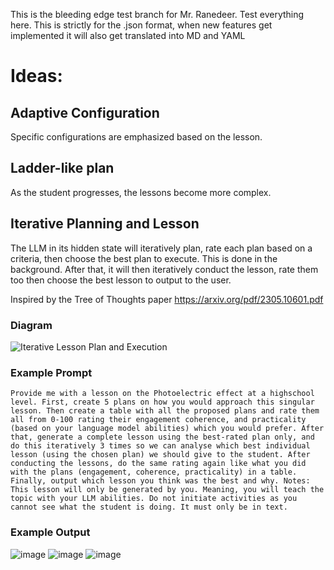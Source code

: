 This is the bleeding edge test branch for Mr. Ranedeer. Test everything here. This is strictly for the .json format, when new features get implemented it will also get translated into MD and YAML

# Ideas:
## Adaptive Configuration
  Specific configurations are emphasized based on the lesson.
## Ladder-like plan
  As the student progresses, the lessons become more complex.
## Iterative Planning and Lesson
  The LLM in its hidden state will iteratively plan, rate each plan based on a criteria, then choose the best plan to execute. This is done in the background. After that, it will then iteratively conduct the lesson, rate them too then choose the best lesson to output to the user.
  
  Inspired by the Tree of Thoughts paper https://arxiv.org/pdf/2305.10601.pdf
  
  ### Diagram
  ![Iterative Lesson Plan and Execution](https://github.com/JushBJJ/Mr.-Ranedeer-AI-Tutor/assets/36951064/57240b19-c141-4e4e-b095-05bce87d8a98)
  
  ### Example Prompt
  `Provide me with a lesson on the Photoelectric effect at a highschool level. First, create 5 plans on how you would approach this singular lesson. Then create a table with all the proposed plans and rate them all from 0-100 rating their engagement coherence, and practicality (based on your language model abilities) which you would prefer. After that, generate a complete lesson using the best-rated plan only, and do this iteratively 3 times so we can analyse which best individual lesson (using the chosen plan) we should give to the student. After conducting the lessons, do the same rating again like what you did with the plans (engagement, coherence, practicality) in a table. Finally, output which lesson you think was the best and why. Notes: This lesson will only be generated by you. Meaning, you will teach the topic with your LLM abilities. Do not initiate activities as you cannot see what the student is doing. It must only be in text.`

  ### Example Output
  ![image](https://github.com/JushBJJ/Mr.-Ranedeer-AI-Tutor/assets/36951064/239a4524-9deb-4ff1-9e4b-1dee2dee4c85)
  ![image](https://github.com/JushBJJ/Mr.-Ranedeer-AI-Tutor/assets/36951064/797c5b4f-ed92-44f4-8862-6a51d297112c)
  ![image](https://github.com/JushBJJ/Mr.-Ranedeer-AI-Tutor/assets/36951064/b4236fa8-ceab-4d23-9a74-b9ea52d7e6d0)

